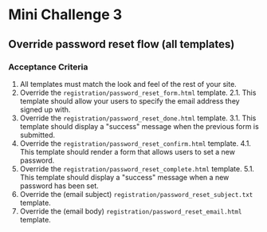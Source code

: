 # Mini Challenge 3

## Override password reset flow (all templates)

### Acceptance Criteria
1. All templates must match the look and feel of the rest of your site.
2. Override the `registration/password_reset_form.html` template.
2.1. This template should allow your users to specify the email address they signed up with.
3. Override the `registration/password_reset_done.html` template.
3.1. This template should display a "success" message when the previous form is submitted.
4. Override the `registration/password_reset_confirm.html` template.
4.1. This template should render a form that allows users to set a new password.
5. Override the `registration/password_reset_complete.html` template.
5.1. This template should display a "success" message when a new password has been set.
6. Override the (email subject) `registration/password_reset_subject.txt` template.
7. Override the (email body) `registration/password_reset_email.html` template.
